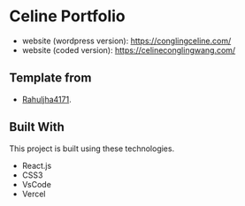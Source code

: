 # Celine Portfolio
- website (wordpress version):  https://conglingceline.com/
- website (coded version): https://celineconglingwang.com/

## Template from

- [Rahuljha4171](https://github.com/rahuljha4171/Portfolio-Website). 

## Built With

This project is built using these technologies.

- React.js
- CSS3
- VsCode
- Vercel

